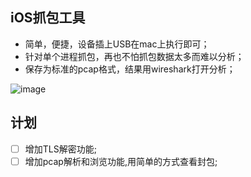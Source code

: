 ## iOS抓包工具
* 简单，便捷，设备插上USB在mac上执行即可；
* 针对单个进程抓包，再也不怕抓包数据太多而难以分析；
* 保存为标准的pcap格式，结果用wireshark打开分析；

![image](iOSSniffer.gif)

## 计划
-[ ] 增加TLS解密功能;
-[ ] 增加pcap解析和浏览功能,用简单的方式查看封包;